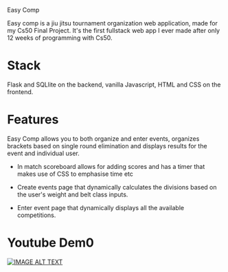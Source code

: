 Easy Comp

Easy comp is a jiu jitsu tournament organization web application, made for my Cs50 Final Project. It's the first fullstack web app I ever made after only 12 weeks of programming with Cs50.

# Stack 

Flask and SQLlite on the backend, vanilla Javascript, HTML and CSS on the frontend. 

# Features 

Easy Comp allows you to both organize and enter events, organizes brackets based on single round elimination and displays results for the event and individual user. 

* In match scoreboard allows for adding scores and has a timer that makes use of CSS to emphasise time etc

* Create events page that dynamically calculates the divisions based on the user's weight and belt class inputs.

* Enter event page that dynamically displays all the available competitions.

# Youtube Dem0

[![IMAGE ALT TEXT](https://ibb.co/K9BtVDz)](https://www.youtube.com/watch?v=5J-Hixh_1RI)
